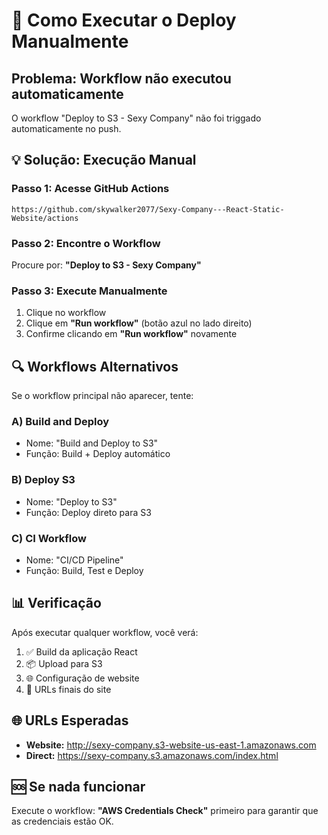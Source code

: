 # 🚀 Como Executar o Deploy Manualmente

## Problema: Workflow não executou automaticamente
O workflow "Deploy to S3 - Sexy Company" não foi triggado automaticamente no push.

## 💡 Solução: Execução Manual

### Passo 1: Acesse GitHub Actions
```
https://github.com/skywalker2077/Sexy-Company---React-Static-Website/actions
```

### Passo 2: Encontre o Workflow
Procure por: **"Deploy to S3 - Sexy Company"**

### Passo 3: Execute Manualmente
1. Clique no workflow
2. Clique em **"Run workflow"** (botão azul no lado direito)
3. Confirme clicando em **"Run workflow"** novamente

## 🔍 Workflows Alternativos

Se o workflow principal não aparecer, tente:

### A) Build and Deploy
- Nome: "Build and Deploy to S3"
- Função: Build + Deploy automático

### B) Deploy S3
- Nome: "Deploy to S3"
- Função: Deploy direto para S3

### C) CI Workflow
- Nome: "CI/CD Pipeline"
- Função: Build, Test e Deploy

## 📊 Verificação

Após executar qualquer workflow, você verá:
1. ✅ Build da aplicação React
2. 📦 Upload para S3
3. 🌐 Configuração de website
4. 🔗 URLs finais do site

## 🌐 URLs Esperadas
- **Website:** http://sexy-company.s3-website-us-east-1.amazonaws.com
- **Direct:** https://sexy-company.s3.amazonaws.com/index.html

## 🆘 Se nada funcionar
Execute o workflow: **"AWS Credentials Check"** primeiro para garantir que as credenciais estão OK.